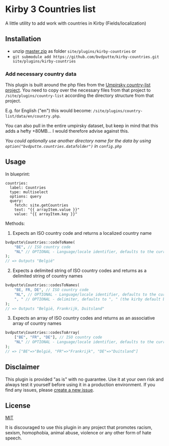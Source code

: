 # Kirby 3 Countries list

A little utility to add work with countries in Kirby (Fields/localization)

## Installation

- unzip [master.zip](https://github.com/bvdputte/kirby-countries/archive/master.zip) as folder `site/plugins/kirby-countries` or
- `git submodule add https://github.com/bvdputte/kirby-countries.git site/plugins/kirby-countries`

### Add necessary country data

This plugin is built around the php files from the [Umpirsky country-list project](https://github.com/umpirsky/country-list).
You need to copy over the necessary files from that project to `/site/plugins/country-list` according the directory structure from that project.

E.g. for English ("en") this would become: `/site/plugins/country-list/data/en/country.php`.

You can also pull in the entire umpirsky dataset, but keep in mind that this adds a hefty +80MB...
I would therefore advise against this.

_You could optionally use another directory name for the data by using `option("bvdputte.countries.datafolder")` in `config.php`_

## Usage

In blueprint:
```
countries:
  label: Countries
  type: multiselect
  options: query
  query:
    fetch: site.getCountries
    text: "{{ arrayItem.value }}"
    value: "{{ arrayItem.key }}"
```

Methods:
1. Expects an ISO country code and returns a localized country name
```php
bvdputte\Countries::codeToName(
    "BE", // ISO country code
    "NL" // OPTIONAL - Language/locale identifier, defaults to the current Kirby language
);
// => Outputs "België"
```

2. Expects a delimited string of ISO country codes and returns as a delimited string of country names
```php
bvdputte\Countries::codesToNames(
    "BE, FR, DE", // ISO country code
    "NL", // OPTIONAL - Language/locale identifier, defaults to the current Kirby language
    ", " // OPTIONAL - delimiter, defaults to ", " (the kirby default behaviour)
);
// => Outputs "België, Frankrijk, Duitsland"
```

3. Expects an array of ISO country codes and returns as an associative array of country names
```php
bvdputte\Countries::codesToArray(
    ["BE", "FR", "DE"], // ISO country code
    "NL" // OPTIONAL - Language/locale identifier, defaults to the current Kirby language
);
// => ["BE"=>"België, "FR"=>"Frankrijk", "DE"=>"Duitsland"]
```

## Disclaimer

This plugin is provided "as is" with no guarantee. Use it at your own risk and always test it yourself before using it in a production environment. If you find any issues, please [create a new issue](https://github.com/bvdputte/kirby-countries/issues/new).

## License

[MIT](https://opensource.org/licenses/MIT)

It is discouraged to use this plugin in any project that promotes racism, sexism, homophobia, animal abuse, violence or any other form of hate speech.
